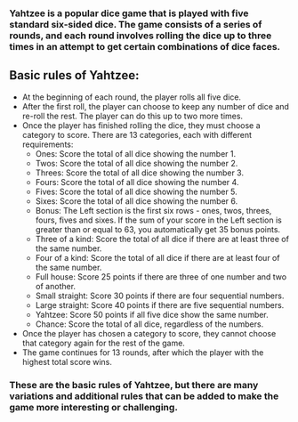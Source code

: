  ### Yahtzee is a popular dice game that is played with five standard six-sided dice. The game consists of a series of rounds, and each round involves rolling the dice up to three times in an attempt to get certain combinations of dice faces.

## Basic rules of Yahtzee:

 - At the beginning of each round, the player rolls all five dice.
 - After the first roll, the player can choose to keep any number of dice and re-roll the rest. The player can do this up to two more times.
 - Once the player has finished rolling the dice, they must choose a category to score. There are 13 categories, each with different requirements:
    - Ones: Score the total of all dice showing the number 1.
    - Twos: Score the total of all dice showing the number 2.
    - Threes: Score the total of all dice showing the number 3.
    - Fours: Score the total of all dice showing the number 4.
    - Fives: Score the total of all dice showing the number 5.
    - Sixes: Score the total of all dice showing the number 6.
    - Bonus: The Left section is the first six rows - ones, twos, threes, fours, fives and sixes. If the sum of your score in the Left section is greater than or equal to 63, you automatically get 35 bonus points.
    - Three of a kind: Score the total of all dice if there are at least three of the same number.
    - Four of a kind: Score the total of all dice if there are at least four of the same number.
    - Full house: Score 25 points if there are three of one number and two of another.
    - Small straight: Score 30 points if there are four sequential numbers.
    - Large straight: Score 40 points if there are five sequential numbers.
    - Yahtzee: Score 50 points if all five dice show the same number.
    - Chance: Score the total of all dice, regardless of the numbers.
 - Once the player has chosen a category to score, they cannot choose that category again for the rest of the game.
 - The game continues for 13 rounds, after which the player with the highest total score wins.
 
### These are the basic rules of Yahtzee, but there are many variations and additional rules that can be added to make the game more interesting or challenging.
